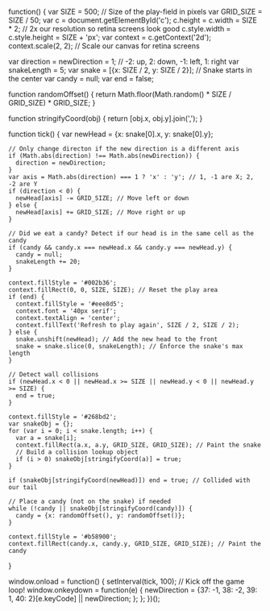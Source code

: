 function() {
  var SIZE = 500; // Size of the play-field in pixels
  var GRID_SIZE = SIZE / 50;
  var c = document.getElementById('c');
  c.height = c.width = SIZE * 2; // 2x our resolution so retina screens look good
  c.style.width = c.style.height = SIZE + 'px';
  var context = c.getContext('2d');
  context.scale(2, 2); // Scale our canvas for retina screens

  var direction = newDirection = 1; // -2: up, 2: down, -1: left, 1: right
  var snakeLength = 5;
  var snake = [{x: SIZE / 2, y: SIZE / 2}]; // Snake starts in the center
  var candy = null;
  var end = false;

  function randomOffset() {
    return Math.floor(Math.random() * SIZE / GRID_SIZE) * GRID_SIZE;
  }

  function stringifyCoord(obj) {
    return [obj.x, obj.y].join(',');
  }

  function tick() {
    var newHead = {x: snake[0].x, y: snake[0].y};

    // Only change directon if the new direction is a different axis
    if (Math.abs(direction) !== Math.abs(newDirection)) {
      direction = newDirection;
    }
    var axis = Math.abs(direction) === 1 ? 'x' : 'y'; // 1, -1 are X; 2, -2 are Y
    if (direction < 0) {
      newHead[axis] -= GRID_SIZE; // Move left or down
    } else {
      newHead[axis] += GRID_SIZE; // Move right or up
    }

    // Did we eat a candy? Detect if our head is in the same cell as the candy
    if (candy && candy.x === newHead.x && candy.y === newHead.y) {
      candy = null;
      snakeLength += 20;
    }

    context.fillStyle = '#002b36';
    context.fillRect(0, 0, SIZE, SIZE); // Reset the play area
    if (end) {
      context.fillStyle = '#eee8d5';
      context.font = '40px serif';
      context.textAlign = 'center';
      context.fillText('Refresh to play again', SIZE / 2, SIZE / 2);
    } else {
      snake.unshift(newHead); // Add the new head to the front
      snake = snake.slice(0, snakeLength); // Enforce the snake's max length
    }

    // Detect wall collisions
    if (newHead.x < 0 || newHead.x >= SIZE || newHead.y < 0 || newHead.y >= SIZE) {
      end = true;
    }

    context.fillStyle = '#268bd2';
    var snakeObj = {};
    for (var i = 0; i < snake.length; i++) {
      var a = snake[i];
      context.fillRect(a.x, a.y, GRID_SIZE, GRID_SIZE); // Paint the snake
      // Build a collision lookup object
      if (i > 0) snakeObj[stringifyCoord(a)] = true;
    }

    if (snakeObj[stringifyCoord(newHead)]) end = true; // Collided with our tail

    // Place a candy (not on the snake) if needed
    while (!candy || snakeObj[stringifyCoord(candy)]) {
      candy = {x: randomOffset(), y: randomOffset()};
    }

    context.fillStyle = '#b58900';
    context.fillRect(candy.x, candy.y, GRID_SIZE, GRID_SIZE); // Paint the candy
  }

  window.onload = function() {
    setInterval(tick, 100); // Kick off the game loop!
    window.onkeydown = function(e) {
      newDirection = {37: -1, 38: -2, 39: 1, 40: 2}[e.keyCode] || newDirection;
    };
  };
})();
